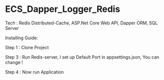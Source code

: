 # ECS_Dapper_Logger_Redis

Tech : 
Redis Distributed-Cache,
ASP.Net Core Web API,
Dapper ORM,
SQL Server


Installing Guide: 

Step 1 : Clone Project 


Step 3 : Run Redis-server, I set up Default Port in appsettings.json, You can change !


Step 4 : Now run Application

